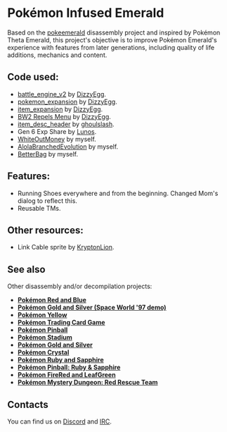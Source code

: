# Pokémon Infused Emerald

Based on the [pokeemerald](https://github.com/pret/pokeemerald) disassembly project and inspired by Pokémon Theta Emerald, this project's objective is to improve Pokémon Emerald's experience with features from later generations, including quality of life additions, mechanics and content.

## Code used:
* [battle_engine_v2](https://github.com/dizzyeggg/pokeemerald/tree/battle_engine_v2) by [DizzyEgg](https://github.com/dizzyeggg).
* [pokemon_expansion](https://github.com/DizzyEggg/pokeemerald/tree/pokemon_expansion) by [DizzyEgg](https://github.com/dizzyeggg).
* [item_expansion](https://github.com/DizzyEggg/pokeemerald/tree/item_expansion) by [DizzyEgg](https://github.com/dizzyeggg).
* [BW2 Repels Menu](https://github.com/DizzyEggg/pokeemerald/tree/repel) by [DizzyEgg](https://github.com/dizzyeggg).
* [item_desc_header](https://github.com/ghoulslash/pokeemerald/tree/item_desc_header) by [ghoulslash](https://github.com/ghoulslash).
* Gen 6 Exp Share by [Lunos](https://github.com/LOuroboros).
* [WhiteOutMoney](https://github.com/AsparagusEduardo/pokeemerald/tree/WhiteOutMoney) by myself.
* [AlolaBranchedEvolution](https://github.com/AsparagusEduardo/pokeemerald/tree/AlolanEvolution) by myself.
* [BetterBag](https://github.com/AsparagusEduardo/pokeemerald/tree/BetterBag) by myself.

## Features:
+ Running Shoes everywhere and from the beginning. Changed Mom's dialog to reflect this.
+ Reusable TMs.

## Other resources:
* Link Cable sprite by [KryptonLion](https://www.deviantart.com/kryptonlion).

## See also

Other disassembly and/or decompilation projects:
* [**Pokémon Red and Blue**](https://github.com/pret/pokered)
* [**Pokémon Gold and Silver (Space World '97 demo)**](https://github.com/pret/pokegold-spaceworld)
* [**Pokémon Yellow**](https://github.com/pret/pokeyellow)
* [**Pokémon Trading Card Game**](https://github.com/pret/poketcg)
* [**Pokémon Pinball**](https://github.com/pret/pokepinball)
* [**Pokémon Stadium**](https://github.com/pret/pokestadium)
* [**Pokémon Gold and Silver**](https://github.com/pret/pokegold)
* [**Pokémon Crystal**](https://github.com/pret/pokecrystal)
* [**Pokémon Ruby and Sapphire**](https://github.com/pret/pokeruby)
* [**Pokémon Pinball: Ruby & Sapphire**](https://github.com/pret/pokepinballrs)
* [**Pokémon FireRed and LeafGreen**](https://github.com/pret/pokefirered)
* [**Pokémon Mystery Dungeon: Red Rescue Team**](https://github.com/pret/pmd-red)


## Contacts

You can find us on [Discord](https://discord.gg/d5dubZ3) and [IRC](https://kiwiirc.com/client/irc.freenode.net/?#pret).
